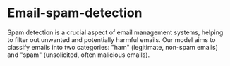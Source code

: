 # Email-spam-detection
Spam detection is a crucial aspect of email management systems, helping to filter out unwanted and potentially harmful emails. Our model aims to classify emails into two categories: "ham" (legitimate, non-spam emails) and "spam" (unsolicited, often malicious emails).
